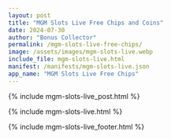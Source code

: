 ```yaml
---
layout: post
title: "MGM Slots Live Free Chips and Coins"
date: 2024-07-30
author: "Bonus Collector"
permalink: /mgm-slots-live-free-chips/
image: /assets/images/mgm-slots-live.webp
include_file: mgm-slots-live.html
manifest: /manifests/mgm-slots-live.json
app_name: "MGM Slots Live Free Chips"
---
```


{% include mgm-slots-live_post.html %}

{% include mgm-slots-live.html %}

{% include mgm-slots-live_footer.html %}